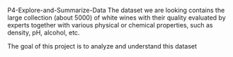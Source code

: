 P4-Explore-and-Summarize-Data
The dataset we are looking contains the large collection (about 5000) of white wines with their quality evaluated by experts together with various physical or chemical properties, such as density, pH, alcohol, etc.

The goal of this project is to analyze and understand this dataset
